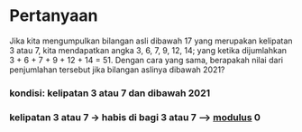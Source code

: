 # Pertanyaan
Jika kita mengumpulkan bilangan asli dibawah 17 yang merupakan
kelipatan 3 atau 7, kita mendapatkan angka 3, 6, 7, 9, 12, 14; yang
ketika dijumlahkan 3 + 6 + 7 + 9 + 12 + 14 = 51.
Dengan cara yang sama, berapakah nilai dari penjumlahan tersebut
jika bilangan aslinya dibawah 2021?

### kondisi: kelipatan 3 atau 7 dan dibawah 2021
### kelipatan 3 atau 7 -> habis di bagi 3 atau 7 --> [modulus](https://www.w3schools.com/python/python_operators.asp) 0
